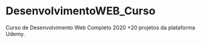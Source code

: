 # DesenvolvimentoWEB_Curso
Curso de Desenvolvimento Web Completo 2020 +20 projetos da plataforma Udemy.
